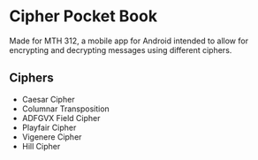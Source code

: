 # Cipher Pocket Book

Made for MTH 312, a mobile app for Android intended to allow for encrypting and decrypting messages using different ciphers.

## Ciphers
- Caesar Cipher
- Columnar Transposition
- ADFGVX Field Cipher
- Playfair Cipher
- Vigenere Cipher
- Hill Cipher
